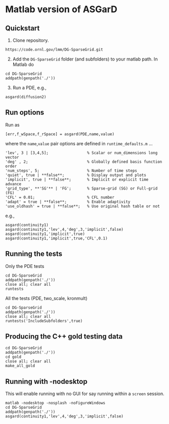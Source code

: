 # Matlab version of ASGarD

## Quickstart

1.  Clone repository.
```
https://code.ornl.gov/lmm/DG-SparseGrid.git
```
2. Add the `DG-SparseGrid` folder (and subfolders) to your matlab path. In Matlab do 
```
cd DG-SparseGrid
addpath(genpath('./'))
```
3. Run a PDE, e.g., 
```
asgard(diffusion2)
```

## Run options
Run as 
```
[err,f_wSpace,f_rSpace] = asgard(PDE,name,value)
```
where the `name`,`value` pair options are defined in `runtime_defaults.m` ...
```
'lev', 3 | [3,4,5];                 % Scalar or num_dimensions long vector
'deg' , 2;                          % Globally defined basis function order
'num_steps', 5;                     % Number of time steps
'quiet', true | **false**;          % Display output and plots
'implicit', true | **false**;       % Implicit or explicit time advance
'grid_type', **'SG'** | 'FG';       % Sparse-grid (SG) or Full-grid (FG)
'CFL' = 0.01;                       % CFL number
'adapt' = true | **false**;         % Enable adaptivity
'use_oldhash' = true | **false**;   % Use original hash table or not
```
e.g., 
```
asgard(continuity1)
asgard(continuity1,'lev',4,'deg',3,'implicit',false)
asgard(continuity1,'implicit',true)
asgard(continuity1,'implicit',true,'CFL',0.1)
```

## Running the tests
Only the PDE tests
```
cd DG-SparseGrid
addpath(genpath('./'))
close all; clear all
runtests
```
All the tests (PDE, two_scale, kronmult)
```
cd DG-SparseGrid
addpath(genpath('./'))
close all; clear all
runtests('IncludeSubfolders',true)
```

## Producing the C++ gold testing data
```
cd DG-SparseGrid
addpath(genpath('./'))
cd gold
close all; clear all
make_all_gold
```

## Running with -nodesktop
This will enable running with no GUI for say running within a `screen` session.
```
matlab -nodesktop -nosplash -noFigureWindows
cd DG-SparseGrid
addpath(genpath('./'))
asgard(continuity1,'lev',4,'deg',3,'implicit',false)
```


